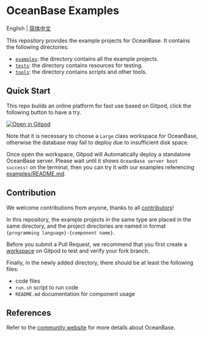 # OceanBase Examples

English | [简体中文](README-CN.md)

This repository provides the example projects for OceanBase. It contains the following directories:

- [`examples`](examples): the directory contains all the example projects.
- [`tests`](tests): the directory contains resources for testing.
- [`tools`](tools): the directory contains scripts and other tools.

## Quick Start

This repo builds an online platform for fast use based on Gitpod, click the following button to have a try.

[![Open in Gitpod](https://gitpod.io/button/open-in-gitpod.svg)](https://gitpod.io/#https://github.com/oceanbase/ob-example)

Note that it is necessary to choose a `Large` class workspace for OceanBase, otherwise the database may fail to deploy due to insufficient disk space.

Once open the workspace, Gitpod will Automatically deploy a standalone OceanBase server. Please wait until it shows `OceanBase server boot success!` on the terminal, then you can try it with our examples referencing [examples/README.md](examples/README.md).

## Contribution

We welcome contributions from anyone, thanks to all [contributors](https://github.com/oceanbase/ob-example/graphs/contributors)!

In this repository, the example projects in the same type are placed in the same directory, and the project directories are named in format `{programming language}-{component name}`.

Before you submit a Pull Request, we recommend that you first create a [workspace](https://gitpod.io/workspaces) on Gitpod to test and verify your fork branch.

Finally, in the newly added directory, there should be at least the following files:

- code files
- `run.sh` script to run code
- `README.md` documentation for component usage

## References

Refer to the [community website](https://open.oceanbase.com) for more details about OceanBase.
